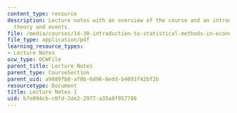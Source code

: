 ```yaml
---
content_type: resource
description: Lecture notes with an overview of the course and an introduction to set
  theory and events.
file: /media/courses/14-30-introduction-to-statistical-methods-in-economics-spring-2009/b7e094cbc0fd2de22977a35a0f957786_MIT14_30s09_lec01.pdf
file_type: application/pdf
learning_resource_types:
- Lecture Notes
ocw_type: OCWFile
parent_title: Lecture Notes
parent_type: CourseSection
parent_uid: a9889fb8-af0b-6d96-6edd-b4093f42bf2b
resourcetype: Document
title: Lecture Notes 1
uid: b7e094cb-c0fd-2de2-2977-a35a0f957786
---
```

